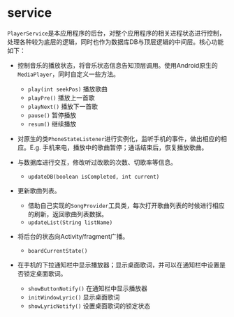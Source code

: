 # service
`PlayerService`是本应用程序的后台，对整个应用程序的相关进程状态进行控制，处理各种较为底层的逻辑，同时也作为数据库DB与顶层逻辑的中间层。核心功能如下：


* 控制音乐的播放状态，将音乐状态信息告知顶层调用。使用Android原生的`MediaPlayer`，同时自定义一些方法。
  * `play(int seekPos)` 播放歌曲
  * `playPre()` 播放上一首歌
  * `playNext()` 播放下一首歌
  * `pause()` 暂停播放
  * `resum()` 继续播放
 

* 对原生的类`PhoneStateListener`进行实例化，监听手机的事件，做出相应的相应。E.g. 手机来电，播放中的歌曲暂停；通话结束后，恢复播放歌曲。


* 与数据库进行交互，修改听过改歌的次数、切歌率等信息。
   * `updateDB(boolean isCompleted, int current)`


* 更新歌曲列表。
  * 借助自己实现的`SongProvider`工具类，每次打开歌曲列表的时候进行相应的刷新，返回歌曲列表数据。
  * `updateList(String listName)`


* 将后台的状态向Activity/fragment广播。
  * `boardCurrentState()`

* 在手机的下拉通知栏中显示播放器；显示桌面歌词，并可以在通知栏中设置是否锁定桌面歌词。
  * `showButtonNotify()` 在通知栏中显示播放器
  * `initWindowLyric()` 显示桌面歌词
  * `showLyricNotify()` 设置桌面歌词的锁定状态
